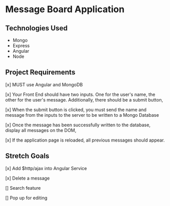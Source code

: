 # Message Board Application

## Technologies Used
- Mongo
- Express
- Angular
- Node

## Project Requirements

[x] MUST use Angular and MongoDB

[x] Your Front End should have two inputs. One for the user's name, the other for the user's message. Additionally, there should be a submit button,

[x] When the submit button is clicked, you must send the name and message from the inputs to the server to be written to a Mongo Database

[x] Once the message has been successfully written to the database, display all messages on the DOM,

[x] If the application page is reloaded, all previous messages should appear.

## Stretch Goals

[x] Add $http/ajax into Angular Service

[x] Delete a message

[] Search feature

[] Pop up for editing